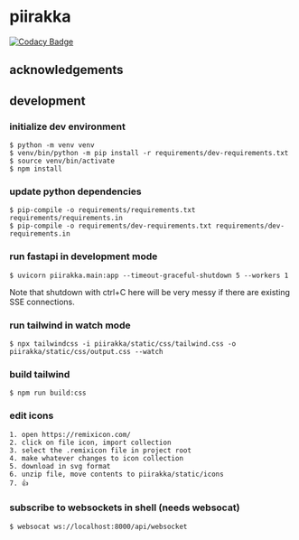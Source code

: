 # piirakka

[![Codacy Badge](https://app.codacy.com/project/badge/Grade/846ea04459dc4aaf8a20ee15d9667fca)](https://app.codacy.com/gh/santerj/piirakka/dashboard?utm_source=gh&utm_medium=referral&utm_content=&utm_campaign=Badge_grade)

## acknowledgements

## development

### initialize dev environment

    $ python -m venv venv
    $ venv/bin/python -m pip install -r requirements/dev-requirements.txt
    $ source venv/bin/activate
    $ npm install

### update python dependencies

    $ pip-compile -o requirements/requirements.txt requirements/requirements.in
    $ pip-compile -o requirements/dev-requirements.txt requirements/dev-requirements.in

### run fastapi in development mode

    $ uvicorn piirakka.main:app --timeout-graceful-shutdown 5 --workers 1

Note that shutdown with ctrl+C here will be very messy if there are existing SSE connections.

### run tailwind in watch mode

    $ npx tailwindcss -i piirakka/static/css/tailwind.css -o piirakka/static/css/output.css --watch

### build tailwind

    $ npm run build:css 

### edit icons

    1. open https://remixicon.com/
    2. click on file icon, import collection
    3. select the .remixicon file in project root
    4. make whatever changes to icon collection
    5. download in svg format
    6. unzip file, move contents to piirakka/static/icons
    7. 👍

### subscribe to websockets in shell (needs websocat)

    $ websocat ws://localhost:8000/api/websocket

